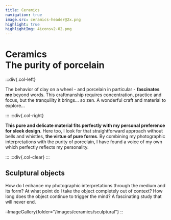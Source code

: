 ```yaml
---
title: Ceramics
navigation: true
image.src: ceramics-header@2x.png
highlight: true
highlightImg: 4iconsv2-02.png
---
```


# Ceramics<br>The purity of porcelain

:::div{.col-left}

The behavior of clay on a wheel - and porcelain in particular - **fascinates me** beyond words. This craftmanship requires concentration, practice and focus, but the tranquility it brings… so zen. A wonderful craft and material to explore… 

:::
:::div{.col-right}

 **This pure and delicate material fits perfectly with my personal preference for sleek design**. Here too, I look for that straightforward approach without bells and whistles, **the virtue of pure forms**. By combining my photographic interpretations with the purity of porcelain, I have found a voice of my own which perfectly reflects my personality.

:::
:::div{.col-clear}
:::

## Sculptural objects

How do I enhance my photographic interpretations through the medium and its form? At what point do I take the object completely out of context? How long does the object continue to trigger the mind? A fascinating study that will never end.


::ImageGallery{folder="/images/ceramics/sculptural"}
::
